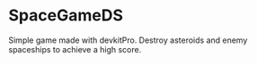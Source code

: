 # SpaceGameDS
Simple game made with devkitPro. Destroy asteroids and enemy spaceships to achieve a high score.
